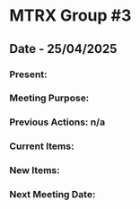 # MTRX Group #3
##  Date - 25/04/2025
### Present:


### Meeting Purpose:

### Previous Actions: n/a

### Current Items:

### New Items:

### Next Meeting Date:

